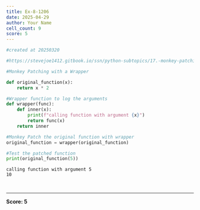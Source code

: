 ```yaml
---
title: Ex-8-1206
date: 2025-04-29
author: Your Name
cell_count: 9
score: 5
---
```


```python
#created at 20250320
```


```python
#https://stevejoe1412.gitbook.io/ssn/python-subtopics/17.-monkey-patching
```


```python
#Monkey Patching with a Wrapper
```


```python
def original_function(x):
    return x * 2
```


```python
#Wrapper function to log the arguments
def wrapper(func):
    def inner(x):
        print(f"calling function with argument {x}")
        return func(x)
    return inner
```


```python
#Monkey Patch the original function with wrapper
original_function = wrapper(original_function)
```


```python
#Test the patched function
print(original_function(5))
```

    calling function with argument 5
    10



```python

```


```python

```


---
**Score: 5**